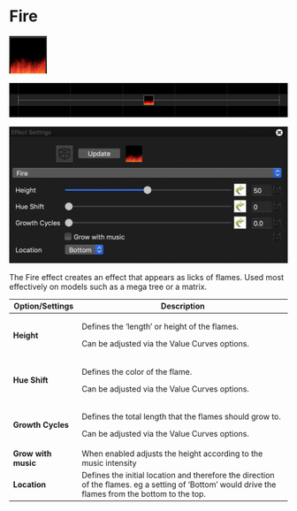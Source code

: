 # Fire

![Icon](<../../.gitbook/assets/image (592).png>)

![Sequencer Grid](<../../.gitbook/assets/image (715).png>)

![](<../../.gitbook/assets/image (897).png>)

The Fire effect creates an effect that appears as licks of flames. Used most effectively on models such as a mega tree or a matrix.

| Option/Settings     | Description                                                                                                                                         |
| ------------------- | --------------------------------------------------------------------------------------------------------------------------------------------------- |
| **Height**          | <p>Defines the ‘length’ or height of the flames.</p><p>Can be adjusted via the Value Curves options.</p>                                            |
| **Hue Shift**       | <p>Defines the color of the flame.</p><p>Can be adjusted via the Value Curves options.</p>                                                          |
| **Growth Cycles**   | <p>Defines the total length that the flames should grow to.</p><p>Can be adjusted via the Value Curves options.</p>                                 |
| **Grow with music** | When enabled adjusts the height according to the music intensity                                                                                    |
| **Location**        | Defines the initial location and therefore the direction of the flames. eg a setting of ‘Bottom’ would drive the flames from the bottom to the top. |
